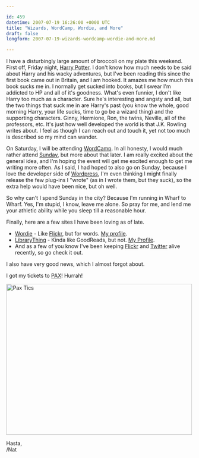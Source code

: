 ```yaml
---

id: 459
datetime: 2007-07-19 16:26:00 +0000 UTC
title: "Wizards, WordCamp, Wordie, and More"
draft: false
longform: 2007-07-19-wizards-wordcamp-wordie-and-more.md

---
```


I have a disturbingly large amount of broccoli on my plate this weekend. First off, Friday night, <a href="http://en.wikipedia.org/wiki/Harry_Potter_and_the_Deathly_Hallows">Harry Potter</a>. I don't know how much needs to be said about Harry and his wacky adventures, but I've been reading this since the first book came out in Britain, and I am hooked. It amazes me how much this book sucks me in. I normally get sucked into books, but I swear I'm addicted to HP and all of it's goodness. What's even funnier, I don't like Harry too much as a character. Sure he's interesting and angsty and all, but the two things that suck me in are Harry's past (you know the whole, good morning Harry, your life sucks, time to go be a wizard thing) and the supporting characters. Ginny, Hermione, Ron, the twins, Neville, all of the professors, etc. It's just how well developed the world is that J.K. Rowling writes about. I feel as though I can reach out and touch it, yet not too much is described so my mind can wander.

On Saturday, I will be attending <a href="http://2007.wordcamp.org/">WordCamp</a>. In all honesty, I would much rather attend <a href="http://2007.wordcamp.org/schedule/">Sunday</a>, but more about that later. I am really excited about the general idea, and I'm hoping the event will get me excited enough to get me writing more often. As I said, I had hoped to also go on Sunday, because I love the developer side of <a href="http://wordpress.org/">Wordpress</a>, I'm even thinking I might finally release the few plug-ins I "wrote" (as in I wrote them, but they suck), so the extra help would have been nice, but oh well.
<!--more-->
So why can't I spend Sunday in the city? Because I'm running in Wharf to Wharf.  Yes, I'm stupid, I know, leave me alone. So pray for me, and lend me your athletic ability while you sleep till a reasonable hour.

Finally, here are a few sites I have been loving as of late.
<ul>
	<li><a href="http://www.wordie.org/">Wordie</a> - Like <a href="http://www.flickr.com/">Flickr</a>, but for words. <a href="http://www.wordie.org/people/icco">My profile</a>.</li>
	<li><a href="http://www.librarything.com/">LibraryThing</a> - Kinda like GoodReads, but not. <a href="http://www.librarything.com/profile/icco">My Profile</a>.</li>
	<li>And as a few of you know I've been keeping <a href="http://www.flickr.com/photos/icco/">Flickr</a> and <a href="http://twitter.com/icco">Twitter</a> alive recently, so go check it out.</li>
</ul>
I also have very good news, which I almost forgot about.

I got my tickets to <a href="http://www.pennyarcadeexpo.com/">PAX</a>! Hurrah!

<a href="http://www.flickr.com/photos/icco/857024166/" title="Photo Sharing"><img src="http://farm2.static.flickr.com/1126/857024166_26dcfd3053.jpg" width="500" height="406" alt="Pax Tics" /></a>

Hasta,  
/Nat

